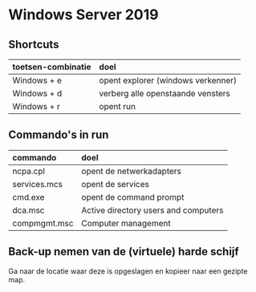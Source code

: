 # Windows Server 2019

## Shortcuts

| toetsen-combinatie | doel                               |
| :----------------- | :--------------------------------- |
| Windows + e        | opent explorer (windows verkenner) |
| Windows + d        | verberg alle openstaande vensters  |
| Windows + r        | opent run                          |

## Commando's in run

| commando     | doel                                 |
| :----------- | :----------------------------------- |
| ncpa.cpl     | opent de netwerkadapters             |
| services.mcs | opent de services                    |
| cmd.exe      | opent de command prompt              |
| dca.msc      | Active directory users and computers |
| compmgmt.msc | Computer management                  |

## Back-up nemen van de (virtuele) harde schijf

Ga naar de locatie waar deze is opgeslagen en kopieer naar een gezipte map.
